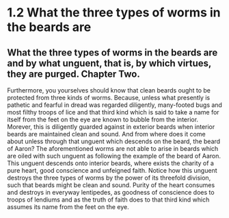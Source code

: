 # 1.2 What the three types of worms in the beards are

## What the three types of worms in the beards are and by what unguent, that is, by which virtues, they are purged. Chapter Two.

Furthermore, you yourselves should know that clean beards ought to be protected from three kinds of worms. Because, unless what presently is pathetic and fearful in dread was regarded diligently, many-footed bugs and most filthy troops of lice and that third kind which is said to take a name for itself from the feet on the eye are known to bubble from the interior. Morever, this is diligently guarded against in exterior beards when interior beards are maintained clean and sound. And from where does it come about unless through that unguent which descends on the beard, the beard of Aaron? The aforementioned worms are not able to arise in beards which are oiled with such unguent as following the example of the beard of Aaron. This unguent descends onto interior beards, where exists the charity of a pure heart, good conscience and unfeigned faith. Notice how this unguent destroys the three types of worms by the power of its threefold division, such that beards might be clean and sound. Purity of the heart consumes and destroys in everyway lentipedes, as goodness of conscience does to troops of lendiums and as the truth of faith does to that third kind which assumes its name from the feet on the eye.

